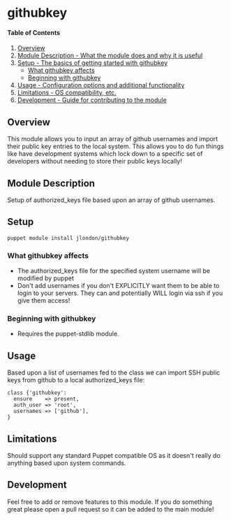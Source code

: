 # githubkey

#### Table of Contents

1. [Overview](#overview)
2. [Module Description - What the module does and why it is useful](#module-description)
3. [Setup - The basics of getting started with githubkey](#setup)
    * [What githubkey affects](#what-githubkey-affects)
    * [Beginning with githubkey](#beginning-with-githubkey)
4. [Usage - Configuration options and additional functionality](#usage)
5. [Limitations - OS compatibility, etc.](#limitations)
6. [Development - Guide for contributing to the module](#development)

## Overview

This module allows you to input an array of github usernames and import their public key
entries to the local system. This allows you to do fun things like have development systems
which lock down to a specific set of developers without needing to store their public keys locally!

## Module Description

Setup of authorized_keys file based upon an array of github usernames.

## Setup

    puppet module install jlondon/githubkey

### What githubkey affects

* The authorized_keys file for the specified system username will be modified by puppet
* Don't add usernames if you don't EXPLICITLY want them to be able to login to your servers.
  They can and potentially WILL login via ssh if you give them access!

### Beginning with githubkey

* Requires the puppet-stdlib module.

## Usage

Based upon a list of usernames fed to the class we can import SSH public keys from github to a local authorized_keys file:

    class {'githubkey':
      ensure    => present,
      auth_user => 'root',
      usernames => ['github'],
    }

## Limitations

Should support any standard Puppet compatible OS as it doesn't really do anything
based upon system commands.

## Development

Feel free to add or remove features to this module. If you do something great
please open a pull request so it can be added to the main module!

